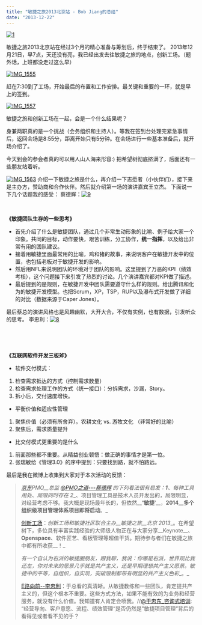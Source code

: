 ```yaml
---
title: "敏捷之旅2013北京站 - Bob Jiang的总结"
date: "2013-12-22"
---
```


[![1](/wp-content/uploads/2013/12/1-300x132.png)](/wp-content/uploads/2013/12/1.png)

敏捷之旅2013北京站在经过3个月的精心准备与筹划后，终于结束了。 2013年12月21日，早7点，天还没有亮，我已经出发去往敏捷之旅的地点，创新工场。（题外话，上班都没走过这么早）

[![IMG_1555](/wp-content/uploads/2013/12/IMG_1555-300x225.jpg)](/wp-content/uploads/2013/12/IMG_1555.jpg)

赶在7:30到了工场，开始最后的布置和工作安排。最关键和重要的一环，就是早上的签到。

[![IMG_1557](/wp-content/uploads/2013/12/IMG_1557-300x225.jpg)](/wp-content/uploads/2013/12/IMG_1557.jpg)

敏捷之旅和创新工场在一起，会是一个什么结果呢？

身兼两职真的是一个挑战（会务组织和主持人）。等我在签到台处理完紧急事情后，返回会场是8:55分，距离开始只有5分钟。在会场进行一些基本准备后，就开场介绍了。

今天到会的参会者真的可以用人山人海来形容:) 把希望树彻底挤满了，后面还有一些朋友站着听。

[![IMG_1563](/wp-content/uploads/2013/12/IMG_1563-300x225.jpg)](/wp-content/uploads/2013/12/IMG_1563.jpg) 介绍一下敏捷之旅是什么，再介绍一下志愿者（小伙伴们），接下来是主办方，赞助商和合作伙伴。然后就介绍第一场的演讲嘉宾王立杰。 下面说一下几个话题我的感受： 蔡德辉：[![9](/wp-content/uploads/2013/12/9-150x150.png)](/wp-content/uploads/2013/12/9.png)

 

**《敏捷团队生存的一些思考》**

- 首先介绍了什么是敏捷团队，通过几个非常生动形象的比喻、例子给大家一个印象。共同的目标，动作要快，艰苦训练，分工协作，**统一指挥**，以及给出非常有用的团队建议。
- 接着用敏捷里面最常用的比喻，鸡和猪的故事，来说明客户在敏捷开发中的位置，也包括老板对于敏捷开发的影响。
- 然后用NFL来说明团队的环境对于团队的影响。这里提到了万恶的KPI（绩效考核），这个问题接下来引发了热烈的讨论。几个演讲嘉宾都对KPI做了描述。
- 最后提到的是规则，在敏捷开发中团队需要遵守什么样的规则。给出腾讯和化为的敏捷开发模型。也把Scrum，XP，TSP，RUP以及瀑布式开发做了详细的对比（数据来源于Caper Jones）。

最后蔡总的演讲风格也是风趣幽默，大开大合，不仅有实例，也有数据，引发听众的思考。 李忠利：[![8](/wp-content/uploads/2013/12/8-150x150.png)](/wp-content/uploads/2013/12/8.png)

 

 

**《互联网软件开发三板斧》**

- 软件交付模式：

1. 检查需求抵达的方式（控制需求数量）
2. 检查需求处理工作的方式（统一接口）：分拆需求，沙漏，Story。
3. 拆小后，交付速度增快。

- 平衡价值和适应性管理

1. 聚焦价值（必须有所舍弃）。农耕文化 vs. 游牧文化 （非常好的比喻）
2. 聚焦后，需求质量提升

- 比交付模式更重要的是什么

1. 前面那些都不重要。从精益创业顿悟：做正确的事情才是第一位。
2. 张瑞敏给《管理3.0》的序中提到：只要找到路，就不怕路远。

最后是我在微博上收集到大家对于本次活动的反馈：

> _[京东](https://s.weibo.com/weibo/%25E4%25BA%25AC%25E4%25B8%259C&Refer=STopic_xhx)PMO__总监_ _[@PMO之道---蔡德辉](https://weibo.com/n/PMO%E4%B9%8B%E9%81%93---%E8%94%A1%E5%BE%B7%E8%BE%89)_ _的下列看法很有启发：__1__、每种工具用处、局限同时存在_ _2__、项目管理工具是技术人员开发出的，局限明显，对经营考虑不够。我大概是现场最年长的，但依然__“__敏捷__‘__，__2014__多个组织级项目管理体系项目即将启动__。_
> 
> [创新工场](https://weibo.com/u/2962715680 "创新工场")：_创新工场和敏捷社区联合主办__敏捷之旅__北京_ _2013__。在希望树下，多位具有丰富实践经验的大师级人物正在与大家分享__Keynote__、__Openspace__、软件匠艺、看板管理等超值干货。期待参与者们在敏捷之旅中都有所收获__！_
> 
> _有一个自认为右派的敏捷圈朋友，跟我聊，我说：你哪是右派，世界观比我还左，你对未来的愿景几乎就是共产主义，还是早期理想共产主义愿景。敏捷中的平等，自组织，自实现，突破限制都带有明显的共产主义色彩__。_
> 
> [E路向前--李忠利](https://weibo.com/tojohnnyli "E路向前--李忠利")：于总看的真清晰。从敏捷教练和一些团队，肯定提共产主义的，但这个根本不重要。这些方式方法，如果不能有效的为业务和经营服务，就没有什么价值。我知道有人肯定会喷我。//[@于忠东\_咨询式培训](https://weibo.com/n/%E4%BA%8E%E5%BF%A0%E4%B8%9C_%E5%92%A8%E8%AF%A2%E5%BC%8F%E5%9F%B9%E8%AE%AD): “经营导向、客户意愿、流程、绩效管理“是否仍然是"敏捷项目管理”背后的看得见或者看不见的手？
